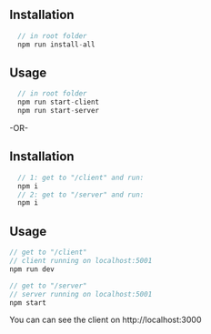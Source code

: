 




## Installation

```javascript
  // in root folder  
  npm run install-all


```

## Usage

```javascript
  // in root folder  
  npm run start-client
  npm run start-server
```




-OR-

## Installation

```javascript
  // 1: get to "/client" and run:
  npm i
  // 2: get to "/server" and run:
  npm i

```

## Usage

```javascript
// get to "/client"
// client running on localhost:5001
npm run dev

// get to "/server"
// server running on localhost:5001
npm start
```

You can can see the client on http://localhost:3000 




